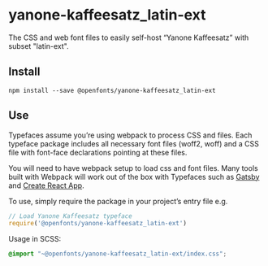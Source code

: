 
# yanone-kaffeesatz_latin-ext

The CSS and web font files to easily self-host “Yanone Kaffeesatz” with subset "latin-ext".

## Install

`npm install --save @openfonts/yanone-kaffeesatz_latin-ext`

## Use

Typefaces assume you’re using webpack to process CSS and files. Each typeface
package includes all necessary font files (woff2, woff) and a CSS file with
font-face declarations pointing at these files.

You will need to have webpack setup to load css and font files. Many tools built
with Webpack will work out of the box with Typefaces such as [Gatsby](https://github.com/gatsbyjs/gatsby)
and [Create React App](https://github.com/facebookincubator/create-react-app).

To use, simply require the package in your project’s entry file e.g.

```javascript
// Load Yanone Kaffeesatz typeface
require('@openfonts/yanone-kaffeesatz_latin-ext')
```

Usage in SCSS:
```scss
@import "~@openfonts/yanone-kaffeesatz_latin-ext/index.css";
```
